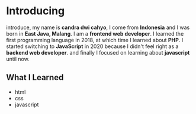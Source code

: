 # Introducing


introduce, my name is **candra dwi cahyo**, I come from **Indonesia** and I was born in **East Java, Malang**.  I am a **frontend web developer**.  I learned the first programming language in 2018, at which time I learned about **PHP**.  I started switching to **JavaScript** in 2020 because I didn't feel right as a **backend web developer**.  and finally I focused on learning about **javascript** until now.


## What I Learned


*  html
*  css
*  javascript